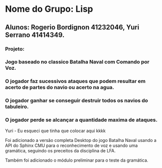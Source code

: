# Nome do Grupo: Lisp
## Alunos: Rogerio Bordignon 41232046, Yuri Serrano 41414349.
### Projeto:
### Jogo baseado no classico Batalha Naval com Comando por Voz.
### O jogador faz sucessivos ataques que podem resultar em acerto de partes do navio ou acerto na agua.
### O jogador ganhar se conseguir destruir todos os navios do tabuleiro.
### O jogador perde se alcançar a quantidade maxima de ataques.


Yuri  - Eu esqueci que tinha que colocar aqui kkkk


Foi adicionado a versão completa Desktop do jogo Batalha Naval usando a API do Sphinx CMU para o reconhecimento de voz e usando uma gramática, seguindo os preceitos da disciplina de LFA.

Também foi adicionado o módulo preliminar para o teste da gramática.
